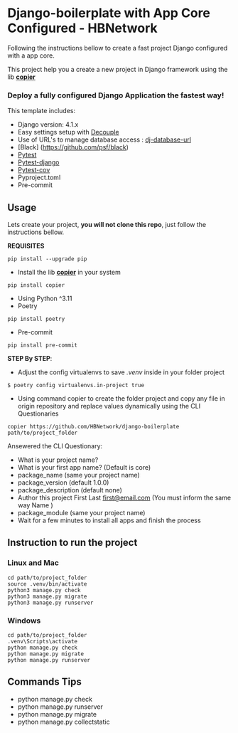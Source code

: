 # Django-boilerplate with App Core Configured - HBNetwork

Following the instructions bellow to create a fast project Django configured with a app core.

This project help you a create a new project in Django framework using the lib **[copier](https://copier.readthedocs.io/en/stable/)**

### Deploy a fully configured Django Application the fastest way!

This template includes:
* Django version: 4.1.x
* Easy settings setup with [Decouple](https://github.com/hbnetwork/python-decouple)
* Use of URL's to manage database access : [dj-database-url](https://github.com/jazzband/dj-database-url)
* [Black] (https://github.com/psf/black)
* [Pytest](https://docs.pytest.org/)
* [Pytest-django](https://pytest-django.readthedocs.io/en/latest/)
* [Pytest-cov](https://github.com/pytest-dev/pytest-cov)
* Pyproject.toml  
* Pre-commit  


## Usage

Lets create your project, **you will not clone this repo**, just follow the instructions bellow.

**REQUISITES**
```
pip install --upgrade pip  
```
* Install the lib **[copier](https://copier.readthedocs.io/en/stable/)**
 in your system  
```
pip install copier
```
 * Using Python ^3.11
 * Poetry  
```
pip install poetry
```
 * Pre-commit
 ```
pip install pre-commit  
```

**STEP By STEP**: 
* Adjust the config virtualenvs to save *.venv* inside in your folder project
```
$ poetry config virtualenvs.in-project true
```

* Using command copier to create the folder project and copy any file in origin repository and replace values dynamically using the CLI Questionaries

```
copier https://github.com/HBNetwork/django-boilerplate path/to/project_folder

```
Ansewered the CLI Questionary:
* What is your project name?
* What is your first app name? (Default is core)
* package_name (same your project name)
* package_version (default 1.0.0)
* package_description (default none)
* Author this project First Last <first@email.com> (You must inform the same way Name <email>)
* package_module (same your project name)
* Wait for a few minutes to install all apps and finish the process


## Instruction to run the project
### Linux and Mac
```
cd path/to/project_folder
source .venv/bin/activate
python3 manage.py check
python3 manage.py migrate
python3 manage.py runserver

```

### Windows
```
cd path/to/project_folder
.venv\Scripts\activate
python manage.py check
python manage.py migrate
python manage.py runserver
```

## Commands Tips
- python manage.py check
- python manage.py runserver
- python manage.py migrate
- python manage.py collectstatic



